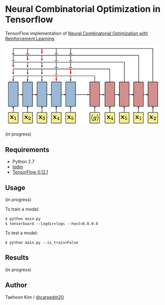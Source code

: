 # Neural Combinatorial Optimization in Tensorflow

TensorFlow implementation of [Neural Combinatorial Optimization with Reinforcement Learning](http://arxiv.org/abs/1611.09940).

![model](./assets/model.png)

(in progress)


## Requirements

- Python 2.7
- [tqdm](https://github.com/tqdm/tqdm)
- [TensorFlow 0.12.1](https://github.com/tensorflow/tensorflow/tree/r0.12)


## Usage

(in progress)

To train a model:

    $ python main.py
    $ tensorboard --logdir=logs --host=0.0.0.0

To test a model:

    $ python main.py --is_train=False

## Results

(in progress)


## Author

Taehoon Kim / [@carpedm20](http://carpedm20.github.io)

